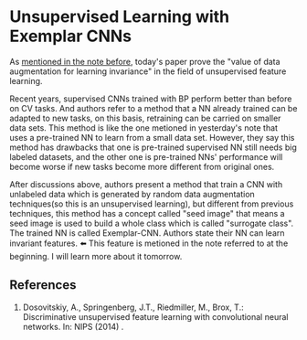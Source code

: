 # Unsupervised Learning with Exemplar CNNs

As [mentioned in the note before](https://github.com/WenjayDu/ML_Study_Notes/blob/master/2018-12/20181227-U_Net%281%29.md), today's paper prove the "value of data augmentation for learning invariance" in the field of unsupervised feature learning.

Recent years, supervised CNNs trained with BP perform better than before on CV tasks. And authors refer to a method that a NN already trained can be adapted to new tasks, on this basis, retraining can be carried on smaller data sets. This method is like the one metioned in yesterday's note that uses a pre-trained NN to learn from a small data set. However, they say this method has drawbacks that one is pre-trained supervised NN still needs big labeled datasets, and the other one is pre-trained NNs' performance will become worse if new tasks become more different from original ones.

After discussions above, authors present a method that train a CNN with unlabeled data which is generated by random data augmentation techniques(so this is an unsupervised learning), but different from previous techniques, this method has a concept called "seed image" that means a seed image is used to build a whole class which is called "surrogate class". The trained NN is called Exemplar-CNN. Authors state their NN can learn invariant features. ⬅️ This feature is metioned in the note referred to at the beginning. I will learn more about it tomorrow.


## References
1. Dosovitskiy, A., Springenberg, J.T., Riedmiller, M., Brox, T.: Discriminative unsupervised feature learning with convolutional neural networks. In: NIPS (2014) .